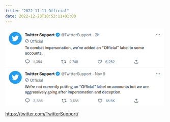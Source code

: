 ```yaml
---
title: "2022 11 11 Official"
date: 2022-12-23T18:52:11+01:00
---
```


![](image.png)

https://twitter.com/TwitterSupport/